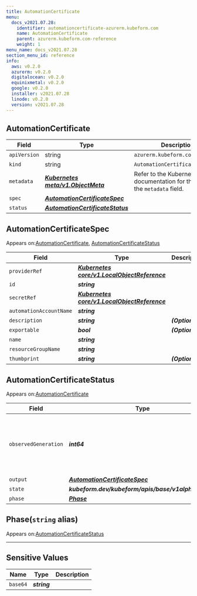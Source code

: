 ```yaml
---
title: AutomationCertificate
menu:
  docs_v2021.07.28:
    identifier: automationcertificate-azurerm.kubeform.com
    name: AutomationCertificate
    parent: azurerm.kubeform.com-reference
    weight: 1
menu_name: docs_v2021.07.28
section_menu_id: reference
info:
  aws: v0.2.0
  azurerm: v0.2.0
  digitalocean: v0.2.0
  equinixmetal: v0.2.0
  google: v0.2.0
  installer: v2021.07.28
  linode: v0.2.0
  version: v2021.07.28
---
```


## AutomationCertificate
| Field | Type | Description |
| ------ | ----- | ----------- |
| `apiVersion` | string | `azurerm.kubeform.com/v1alpha1` |
|    `kind` | string | `AutomationCertificate` |
| `metadata` | ***[Kubernetes meta/v1.ObjectMeta](https://v1-18.docs.kubernetes.io/docs/reference/generated/kubernetes-api/v1.18/#objectmeta-v1-meta)***|Refer to the Kubernetes API documentation for the fields of the `metadata` field.|
| `spec` | ***[AutomationCertificateSpec](#automationcertificatespec)***||
| `status` | ***[AutomationCertificateStatus](#automationcertificatestatus)***||
## AutomationCertificateSpec

Appears on:[AutomationCertificate](#automationcertificate), [AutomationCertificateStatus](#automationcertificatestatus)

| Field | Type | Description |
| ------ | ----- | ----------- |
| `providerRef` | ***[Kubernetes core/v1.LocalObjectReference](https://v1-18.docs.kubernetes.io/docs/reference/generated/kubernetes-api/v1.18/#localobjectreference-v1-core)***||
| `id` | ***string***||
| `secretRef` | ***[Kubernetes core/v1.LocalObjectReference](https://v1-18.docs.kubernetes.io/docs/reference/generated/kubernetes-api/v1.18/#localobjectreference-v1-core)***||
| `automationAccountName` | ***string***||
| `description` | ***string***| ***(Optional)*** |
| `exportable` | ***bool***| ***(Optional)*** |
| `name` | ***string***||
| `resourceGroupName` | ***string***||
| `thumbprint` | ***string***| ***(Optional)*** |
## AutomationCertificateStatus

Appears on:[AutomationCertificate](#automationcertificate)

| Field | Type | Description |
| ------ | ----- | ----------- |
| `observedGeneration` | ***int64***| ***(Optional)*** Resource generation, which is updated on mutation by the API Server.|
| `output` | ***[AutomationCertificateSpec](#automationcertificatespec)***| ***(Optional)*** |
| `state` | ***kubeform.dev/kubeform/apis/base/v1alpha1.State***| ***(Optional)*** |
| `phase` | ***[Phase](#phase)***| ***(Optional)*** |
## Phase(`string` alias)

Appears on:[AutomationCertificateStatus](#automationcertificatestatus)

---
## Sensitive Values
| Name | Type | Description |
|------|------|-------------|
| `base64` | ***string*** ||
